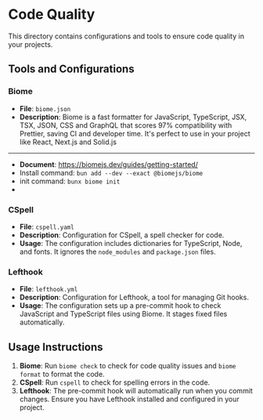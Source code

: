 # Code Quality

This directory contains configurations and tools to ensure code quality in your projects.

## Tools and Configurations

### Biome
- **File**: `biome.json`
- **Description**: Biome is a fast formatter for JavaScript, TypeScript, JSX, TSX, JSON, CSS and GraphQL that scores 97% compatibility with Prettier, saving CI and developer time. It's perfect to use in your project like React, Next.js and Solid.js
---
- **Document**: https://biomejs.dev/guides/getting-started/
- Install command: `bun add --dev --exact @biomejs/biome`
- init command: `bunx biome init`
- 

### CSpell
- **File**: `cspell.yaml`
- **Description**: Configuration for CSpell, a spell checker for code.
- **Usage**: The configuration includes dictionaries for TypeScript, Node, and fonts. It ignores the `node_modules` and `package.json` files.

### Lefthook
- **File**: `lefthook.yml`
- **Description**: Configuration for Lefthook, a tool for managing Git hooks.
- **Usage**: The configuration sets up a pre-commit hook to check JavaScript and TypeScript files using Biome. It stages fixed files automatically.

## Usage Instructions

1. **Biome**: Run `biome check` to check for code quality issues and `biome format` to format the code.
2. **CSpell**: Run `cspell` to check for spelling errors in the code.
3. **Lefthook**: The pre-commit hook will automatically run when you commit changes. Ensure you have Lefthook installed and configured in your project.
